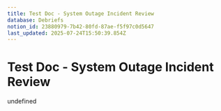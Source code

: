 ```yaml
---
title: Test Doc - System Outage Incident Review
database: Debriefs
notion_id: 23880979-7b42-80fd-87ae-f5f97c0d5647
last_updated: 2025-07-24T15:50:39.854Z
---
```


# Test Doc - System Outage Incident Review

undefined